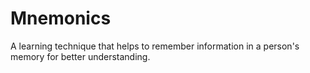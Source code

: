 # Mnemonics
A learning technique that helps to remember information in a person's memory for better understanding.
